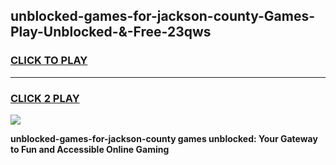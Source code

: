 
## unblocked-games-for-jackson-county-Games-Play-Unblocked-&-Free-23qws
<h3>
<a href="https://premium76.site?title=unblocked-games-for-jackson-county&ref=24A">CLICK TO PLAY</a></h3>
<hr>

<h3>
<a href="https://premium76.site?title=unblocked-games-for-jackson-county&ref=24A">CLICK 2 PLAY</a>
  
</h3>

<a href="https://premium76.site?title=unblocked-games-for-jackson-county&ref=24A"><img src="https://clearcache.store/games.png"></a>


**unblocked-games-for-jackson-county games unblocked: Your Gateway to Fun and Accessible Online Gaming**
